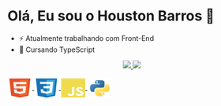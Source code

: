 # Olá, Eu sou o Houston Barros 👋

- ⚡ Atualmente trabalhando com Front-End
- 💬 Cursando TypeScript

<div align="center">
  <a href="https://github.com/houstonsbarros">
  <img height="180em" src="https://github-readme-stats.vercel.app/api?username=houstonsbarros&show_icons=true&theme=graywhite &include_all_commits=true&count_private=true"/>
 <img height="180em" src="https://github-readme-stats.vercel.app/api/top-langs/?username=houstonsbarros&layout=compact&langs_count=7&theme=graywhite"/>
</div> 
  
<div style="display: inline_block"><br>
  <img align="center" alt="HTML" height="40" width="50" src="https://raw.githubusercontent.com/devicons/devicon/master/icons/html5/html5-original.svg">
  <img align="center" alt="CSS" height="40" width="50" src="https://raw.githubusercontent.com/devicons/devicon/master/icons/css3/css3-original.svg">
  <img align="center" alt="JavaScript" height="40" width="50" src="https://raw.githubusercontent.com/devicons/devicon/master/icons/javascript/javascript-plain.svg">
  <img align="center" alt="Python" height="40" width="50" src="https://raw.githubusercontent.com/devicons/devicon/master/icons/python/python-original.svg">
</div>
  
##
